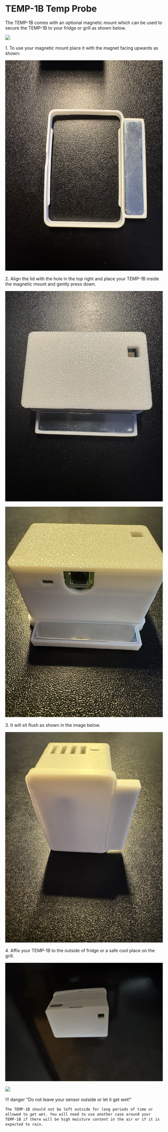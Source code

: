 # TEMP-1B Temp Probe

The TEMP-1B comes with an optional magnetic mount which can be used to secure the TEMP-1B to your fridge or grill as shown below.

![](assets/temp1b-magnetic-mount-proper-mounting-explained-resized.png)

1\. To use your magnetic mount place it with the magnet facing upwards as shown:

![](assets/temp1b-magnetic-mount-pic-1.jpg)

2\. Align the lid with the hole in the top right and place your TEMP-1B inside the magnetic mount and gently press down.

![](assets/temp1b-magnetic-mount-installed-pic-1.jpg)

![](assets/temp1b-magnetic-mount-installed-pic-2.jpg)

3\. It will sit flush as shown in the image below.

![](assets/temp1b-magnetic-mount-installed-pic-3-1.jpg)

4\. Affix your TEMP-1B to the outside of fridge or a safe cool place on the grill.

![](assets/temp1b-magnetic-mount-safe-outside-fridge-mounting.jpg)

![](assets/temp1b-magnetic-mount-safe-grill-mounting.jpg)

!!! danger "Do not leave your sensor outside or let it get wet!"

    The TEMP-1B should not be left outside for long periods of time or allowed to get wet. You will need to use another case around your TEMP-1B if there will be high moisture content in the air or if it is expected to rain.
